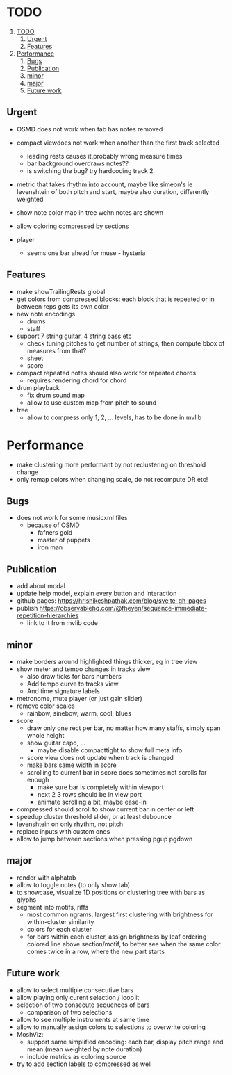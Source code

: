 # TODO

1. [TODO](#todo)
   1. [Urgent](#urgent)
   2. [Features](#features)
2. [Performance](#performance)
   1. [Bugs](#bugs)
   2. [Publication](#publication)
   3. [minor](#minor)
   4. [major](#major)
   5. [Future work](#future-work)

## Urgent

- OSMD does not work when tab has notes removed

- compact viewdoes not work when another than the first track selected
  - leading rests causes it,probably wrong measure times
  - bar background overdraws notes??
  - is switching the bug? try hardcoding track 2
- metric that takes rhythm into account, maybe like simeon's ie levenshtein of both pitch and start, maybe also duration, differently weighted

- show note color map in tree wehn notes are shown

- allow coloring compressed by sections

- player
  - seems one bar ahead for muse - hysteria

## Features

- make showTrailingRests global
- get colors from compressed blocks: each block that is repeated or in between reps gets its own color
- new note encodings
  - drums
  - staff
- support 7 string guitar, 4 string bass etc
  - check tuning pitches to get number of strings, then compute bbox of measures from that?
  - sheet
  - score
- compact repeated notes should also work for repeated chords
  - requires rendering chord for chord
- drum playback
  - fix drum sound map
  - allow to use custom map from pitch to sound
- tree
  - allow to compress only 1, 2, ... levels, has to be done in mvlib

# Performance

- make clustering more performant by not reclustering on threshold change
- only remap colors when changing scale, do not recompute DR etc!

## Bugs

- does not work for some musicxml files
  - because of OSMD
    - fafners gold
    - master of puppets
    - iron man

## Publication

- add about modal
- update help model, explain every button and interaction
- github pages: https://hrishikeshpathak.com/blog/svelte-gh-pages
- publish https://observablehq.com/@fheyen/sequence-immediate-repetition-hierarchies
  - link to it from mvlib code


## minor

- make borders around highlighted things thicker, eg in tree view
- show meter and tempo changes in tracks view
    - also draw ticks for bars numbers
    - Add tempo curve to tracks view
    - And time signature labels
- metronome, mute player (or just gain slider)
- remove color scales
    - rainbow, sinebow, warm, cool, blues
- score
  - draw only one rect per bar, no matter how many staffs, simply span whole height
  - show guitar capo, ...
      - maybe disable compacttight to show full meta info
  - score view does not update when track is changed
  - make bars same width in score
  - scrolling to current bar in score does sometimes not scrolls far enough
      - make sure bar is completely within viewport
      - next 2 3 rows should be in view port
      - animate scrolling a bit, maybe ease-in
- compressed should scroll to show current bar in center or left
- speedup cluster threshold slider, or at least debounce
- levenshtein on only rhythm, not pitch
- replace inputs with custom ones
- allow to jump between sections when pressing pgup pgdown

## major

- render with alphatab
- allow to toggle notes (to only show tab)
- to showcase, visualize 1D positions or clustering tree with bars as glyphs
- segment into motifs, riffs
   - most common ngrams, largest first
clustering with brightness for within-cluster similarity
  - colors for each cluster
  - for bars within each cluster, assign brightness by leaf ordering
colored line above section/motif, to better see when the same color comes twice in a row, where the new part starts


## Future work

- allow to select multiple consecutive bars
- allow playing only curent selection / loop it
- selection of two consecute sequences of bars
  - comparison of two selections
- allow to see multiple instruments at same time
- allow to manually assign colors to selections to overwrite coloring
- MoshViz:
  - support same simplified encoding: each bar, display pitch range and mean (mean weighted by note duration)
  - include metrics as coloring source
- try to add section labels to compressed as well

